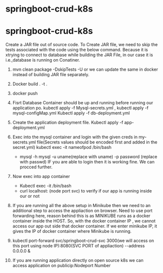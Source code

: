 # springboot-crud-k8s
# springboot-crud-k8s
Create a JAR file out of source code.
To Create JAR file, we need to skip the tests associated with the code using the below command. Because it is xtrying to connect to database while building the JAR File, in our case it is i.e.,database is running on Conatiner.

1. mvn clean package -DskipTests -U
    or
   we can update the same in docker instead of building JAR file separately.

2. Docker build . -t <nameof docker image> .
3. docker push <nameofrepo>

4. Fisrt Database Container should be up and running before running our application po.
    kubectl apply -f Mysql-secrets.yml ,
    kubectl apply -f mysql-configMap.yml
    Kubectl apply -f db-deployment.yml

6. Create the application deployment file.
    Kubectl apply -f app-deployment.yml

7. Exec into the mysql container and login with the given creds in my-secrets.yml file(Secrets values should be encoded first and added in the secret.yml)
    kubectl exec -it nameofpod /bin/bash
   - mysql -h mysql -u uname(replace with uname) -p password (replace with passwd)
   IF you are able to login then it is working fine. We can procced further.

8. Now exec into app container
   - Kubectl exec -it <nameofappcontainer> /bin/bash
   - curl localhost:<nodeport> (node port svc)
   to verify if our app is running inside our or not

9. If you are running all the above setup in Minikube then we need to an additional step to access the appliaction on browser.
   Need to use port forwarding here, reason behind this is as MINIKUBE runs as a docker container inside the HOST.
   So, with the docker container IP , we cannot access our app out side that docker container.
   If we enter minikube IP, it gives the IP of docker container where Minikube is running.

10. kubectl port-forward svc/springboot-crud-svc 3000(we will access on this port using node IP):8080(SVC PORT of appliaction) --address 0.0.0.0 &

11. If you are running application directly on open source k8s we can access application on publicip:Nodeport Number



